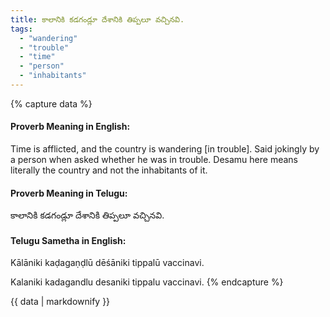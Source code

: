 ```yaml
---
title: కాలానికి కడగండ్లూ దేశానికి తిప్పలూ వచ్చినవి.
tags:
  - "wandering"
  - "trouble"
  - "time"
  - "person"
  - "inhabitants"
---
```


{% capture data %}
#### Proverb Meaning in English:
Time is afflicted, and the country is wandering [in trouble].
Said jokingly by a person when asked whether he was in trouble.
Desamu here means literally the country and not the inhabitants of it.

#### Proverb Meaning in Telugu:
కాలానికి కడగండ్లూ దేశానికి తిప్పలూ వచ్చినవి.

#### Telugu Sametha in English:
Kālāniki kaḍagaṇḍlū dēśāniki tippalū vaccinavi.

Kalaniki kadagandlu desaniki tippalu vaccinavi.
{% endcapture %}

{{ data | markdownify }}

